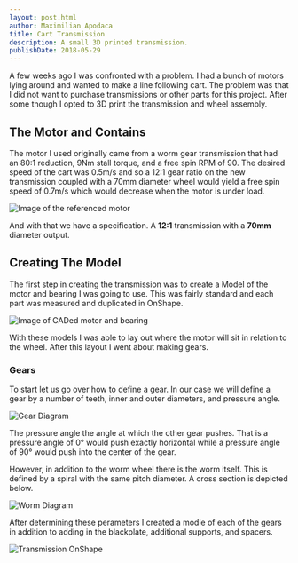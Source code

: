 ```yaml
---
layout: post.html
author: Maximilian Apodaca
title: Cart Transmission
description: A small 3D printed transmission.
publishDate: 2018-05-29
---
```


A few weeks ago I was confronted with a problem. I had a bunch of motors lying around and wanted to make a line following cart. The problem was that I did not want to purchase transmissions or other parts for this project. After some though I opted to 3D print the transmission and wheel assembly.

The Motor and Contains
---
The motor I used originally came from a worm gear transmission that had an 80:1 reduction, 9Nm stall torque, and a free spin RPM of 90. The desired speed of the cart was 0.5m/s and so a 12:1 gear ratio on the new transmission coupled with a 70mm diameter wheel would yield a free spin speed of 0.7m/s which would decrease when the motor is under load.

![Image of the referenced motor](/images/Cart-Transmission/Motor.jpg)

And with that we have a specification. A **12:1** transmission with a **70mm** diameter output.

Creating The Model
---
The first step in creating the transmission was to create a Model of the motor and bearing I was going to use. This was fairly standard and each part was measured and duplicated in OnShape.

![Image of CADed motor and bearing](/images/Cart-Transmission/MotorAndBearing.jpg)

With these models I was able to lay out where the motor will sit in relation to the wheel. After this layout I went about making gears.

### Gears
To start let us go over how to define a gear. In our case we will define a gear by a number of teeth, inner and outer diameters, and pressure angle.

![Gear Diagram](/images/Cart-Transmission/GearDiagram.svg)

The pressure angle the angle at which the other gear pushes. That is a pressure angle of 0&deg; would push exactly horizontal while a pressure angle of 90&deg; would push into the center of the gear.

However, in addition to the worm wheel there is the worm itself. This is defined by a spiral with the same pitch diameter. A cross section is depicted below.

![Worm Diagram](/images/Cart-Transmission/WormDiagram.svg)

After determining these perameters I created a modle of each of the gears in addition to adding in the blackplate, additional supports, and spacers.

![Transmission OnShape](/images/Cart-Transmission/TransmissionOnshape.png)
